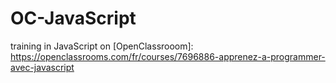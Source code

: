 # OC-JavaScript
training in JavaScript on [OpenClassrooom]: https://openclassrooms.com/fr/courses/7696886-apprenez-a-programmer-avec-javascript